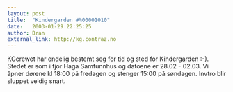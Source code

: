 ```yaml
---
layout: post
title:  "Kindergarden #%00001010"
date:   2003-01-29 22:25:25
author: Dran
external_link: http://kg.contraz.no
---
```

KGcrewet har endelig bestemt seg for tid og sted for Kindergarden :-).
Stedet er som i fjor Haga Samfunnhus og datoene er 28.02 - 02.03. Vi
åpner dørene kl 18:00 på fredagen og stenger 15:00 på søndagen. Invtro
blir sluppet veldig snart.

